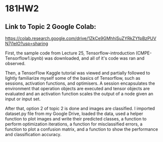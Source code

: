 # 181HW2

## Link to Topic 2 Google Colab:
https://colab.research.google.com/drive/1ZkCe9GMhhiSuZYRkZYfpBzPUVN7j1eIO?usp=sharing

First, the sample code from Lecture 25, Tensorflow-introduction (CMPE-Tensorflow1.ipynb) was downloaded, and all of it's code was ran and observed.

Then, a TensorFlow Kaggle tutorial was viewed and partially followed to lightly familiarize myself some of the basics of Tensorflow, such as sessions, activation functions, and optimisers. A session encapsulates the environment that operation objects are executed and tensor objects are evaluated and an activation function scales the output of a node given an input or input set.

After that, option 2 of topic 2 is done and images are classified. I imported dataset.py file from my Google Drive, loaded the data, used a helper function to plot images and write their predicted classes, a function to perform optimization iterations, a function for misclassified errors, a function to plot a confusion matrix, and a function to show the performance and classification accuracy.
